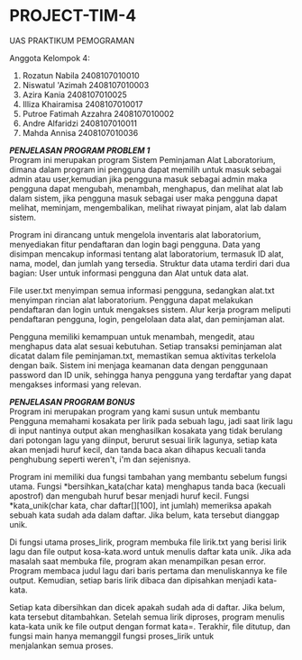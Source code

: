 # PROJECT-TIM-4
UAS PRAKTIKUM PEMOGRAMAN

Anggota Kelompok 4:
1. Rozatun Nabila     2408107010010
2. Niswatul 'Azimah   2408107010003
3. Azira Kania        2408107010025
4. Illiza Khairamisa  2408107010017
5. Putroe Fatimah Azzahra 2408107010002
6. Andre Alfaridzi 2408107010011
7. Mahda Annisa 2408107010036
   
***PENJELASAN PROGRAM PROBLEM 1***<br>
   Program ini merupakan program Sistem Peminjaman Alat Laboratorium, dimana dalam program ini pengguna dapat memilih untuk masuk sebagai admin atau user,kemudian jika pengguna masuk sebagai admin maka pengguna dapat mengubah, menambah, menghapus, dan melihat alat lab dalam sistem, jika pengguna masuk sebagai user maka pengguna dapat melihat, meminjam, mengembalikan, melihat riwayat pinjam, alat lab dalam sistem.<br>
   
   Program ini dirancang untuk mengelola inventaris alat laboratorium, menyediakan fitur pendaftaran dan login bagi pengguna. Data yang disimpan mencakup informasi tentang alat laboratorium, termasuk ID alat, nama, model, dan jumlah yang tersedia. Struktur data utama terdiri dari dua bagian: User untuk informasi pengguna dan Alat untuk data alat.<br>

   File user.txt menyimpan semua informasi pengguna, sedangkan alat.txt menyimpan rincian alat laboratorium. Pengguna dapat melakukan pendaftaran dan login untuk mengakses sistem. Alur kerja program meliputi pendaftaran pengguna, login, pengelolaan data alat, dan peminjaman alat.<br>

   Pengguna memiliki kemampuan untuk menambah, mengedit, atau menghapus data alat sesuai kebutuhan. Setiap transaksi peminjaman alat dicatat dalam file peminjaman.txt, memastikan semua aktivitas terkelola dengan baik. Sistem ini menjaga keamanan data dengan penggunaan password dan ID unik, sehingga hanya pengguna yang terdaftar yang dapat mengakses informasi yang relevan.


***PENJELASAN PROGRAM BONUS***<br>
   Program ini merupakan program yang kami susun untuk membantu Pengguna memahami kosakata per lirik pada sebuah lagu, jadi saat lirik lagu di input nantinya output akan menghasilkan kosakata yang tidak berulang dari potongan lagu yang diinput, berurut sesuai lirik lagunya, setiap kata akan menjadi huruf kecil, dan tanda baca akan dihapus kecuali tanda penghubung seperti weren't, i'm dan sejenisnya. <br>

Program ini memiliki dua fungsi tambahan yang membantu sebelum fungsi utama. Fungsi *bersihkan_kata(char kata) menghapus tanda baca (kecuali apostrof) dan mengubah huruf besar menjadi huruf kecil. Fungsi *kata_unik(char kata, char daftar[][100], int jumlah) memeriksa apakah sebuah kata sudah ada dalam daftar. Jika belum, kata tersebut dianggap unik.

Di fungsi utama proses_lirik, program membuka file lirik.txt yang berisi lirik lagu dan file output kosa-kata.word untuk menulis daftar kata unik. Jika ada masalah saat membuka file, program akan menampilkan pesan error. Program membaca judul lagu dari baris pertama dan menuliskannya ke file output. Kemudian, setiap baris lirik dibaca dan dipisahkan menjadi kata-kata.

Setiap kata dibersihkan dan dicek apakah sudah ada di daftar. Jika belum, kata tersebut ditambahkan. Setelah semua lirik diproses, program menulis kata-kata unik ke file output dengan format kata=. Terakhir, file ditutup, dan fungsi main hanya memanggil fungsi proses_lirik untuk menjalankan semua proses.

